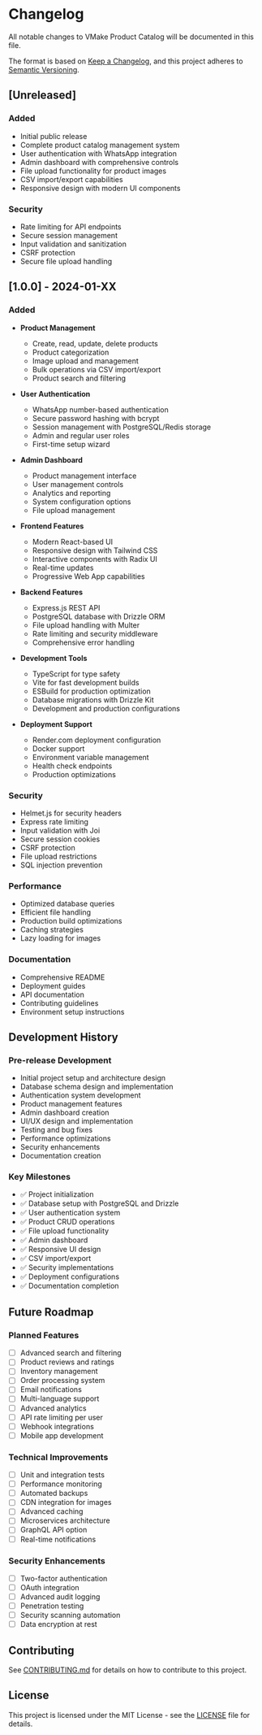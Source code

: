 # Changelog

All notable changes to VMake Product Catalog will be documented in this file.

The format is based on [Keep a Changelog](https://keepachangelog.com/en/1.0.0/),
and this project adheres to [Semantic Versioning](https://semver.org/spec/v2.0.0.html).

## [Unreleased]

### Added
- Initial public release
- Complete product catalog management system
- User authentication with WhatsApp integration
- Admin dashboard with comprehensive controls
- File upload functionality for product images
- CSV import/export capabilities
- Responsive design with modern UI components

### Security
- Rate limiting for API endpoints
- Secure session management
- Input validation and sanitization
- CSRF protection
- Secure file upload handling

## [1.0.0] - 2024-01-XX

### Added
- **Product Management**
  - Create, read, update, delete products
  - Product categorization
  - Image upload and management
  - Bulk operations via CSV import/export
  - Product search and filtering

- **User Authentication**
  - WhatsApp number-based authentication
  - Secure password hashing with bcrypt
  - Session management with PostgreSQL/Redis storage
  - Admin and regular user roles
  - First-time setup wizard

- **Admin Dashboard**
  - Product management interface
  - User management controls
  - Analytics and reporting
  - System configuration options
  - File upload management

- **Frontend Features**
  - Modern React-based UI
  - Responsive design with Tailwind CSS
  - Interactive components with Radix UI
  - Real-time updates
  - Progressive Web App capabilities

- **Backend Features**
  - Express.js REST API
  - PostgreSQL database with Drizzle ORM
  - File upload handling with Multer
  - Rate limiting and security middleware
  - Comprehensive error handling

- **Development Tools**
  - TypeScript for type safety
  - Vite for fast development builds
  - ESBuild for production optimization
  - Database migrations with Drizzle Kit
  - Development and production configurations

- **Deployment Support**
  - Render.com deployment configuration
  - Docker support
  - Environment variable management
  - Health check endpoints
  - Production optimizations

### Security
- Helmet.js for security headers
- Express rate limiting
- Input validation with Joi
- Secure session cookies
- CSRF protection
- File upload restrictions
- SQL injection prevention

### Performance
- Optimized database queries
- Efficient file handling
- Production build optimizations
- Caching strategies
- Lazy loading for images

### Documentation
- Comprehensive README
- Deployment guides
- API documentation
- Contributing guidelines
- Environment setup instructions

## Development History

### Pre-release Development
- Initial project setup and architecture design
- Database schema design and implementation
- Authentication system development
- Product management features
- Admin dashboard creation
- UI/UX design and implementation
- Testing and bug fixes
- Performance optimizations
- Security enhancements
- Documentation creation

### Key Milestones
- ✅ Project initialization
- ✅ Database setup with PostgreSQL and Drizzle
- ✅ User authentication system
- ✅ Product CRUD operations
- ✅ File upload functionality
- ✅ Admin dashboard
- ✅ Responsive UI design
- ✅ CSV import/export
- ✅ Security implementations
- ✅ Deployment configurations
- ✅ Documentation completion

## Future Roadmap

### Planned Features
- [ ] Advanced search and filtering
- [ ] Product reviews and ratings
- [ ] Inventory management
- [ ] Order processing system
- [ ] Email notifications
- [ ] Multi-language support
- [ ] Advanced analytics
- [ ] API rate limiting per user
- [ ] Webhook integrations
- [ ] Mobile app development

### Technical Improvements
- [ ] Unit and integration tests
- [ ] Performance monitoring
- [ ] Automated backups
- [ ] CDN integration for images
- [ ] Advanced caching
- [ ] Microservices architecture
- [ ] GraphQL API option
- [ ] Real-time notifications

### Security Enhancements
- [ ] Two-factor authentication
- [ ] OAuth integration
- [ ] Advanced audit logging
- [ ] Penetration testing
- [ ] Security scanning automation
- [ ] Data encryption at rest

## Contributing

See [CONTRIBUTING.md](CONTRIBUTING.md) for details on how to contribute to this project.

## License

This project is licensed under the MIT License - see the [LICENSE](LICENSE) file for details.
